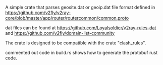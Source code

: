 A simple crate that parses geosite.dat or geoip.dat file format defined in 
https://github.com/v2fly/v2ray-core/blob/master/app/router/routercommon/common.proto

dat files can be found at
https://github.com/Loyalsoldier/v2ray-rules-dat
and
https://github.com/v2fly/domain-list-community


The crate is designed to be compatible with the crate "clash_rules".

commented out code in build.rs shows how to generate the protobuf rust code.
